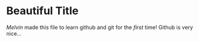 # Beautiful Title
*Melvin* made this file to learn github and git for the *first* time!
Github is very nice...
